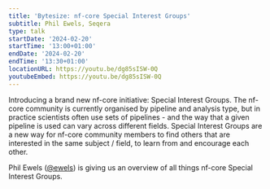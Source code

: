 ```yaml
---
title: 'Bytesize: nf-core Special Interest Groups'
subtitle: Phil Ewels, Seqera
type: talk
startDate: '2024-02-20'
startTime: '13:00+01:00'
endDate: '2024-02-20'
endTime: '13:30+01:00'
locationURL: https://youtu.be/dg85sISW-0Q
youtubeEmbed: https://youtu.be/dg85sISW-0Q
---
```


Introducing a brand new nf-core initiative: Special Interest Groups.
The nf-core community is currently organised by pipeline and analysis type, but in practice scientists often use sets of pipelines - and the way that a given pipeline is used can vary across different fields.
Special Interest Groups are a new way for nf-core community members to find others that are interested in the same subject / field, to learn from and encourage each other.

Phil Ewels ([@ewels](https://github.com/ewels)) is giving us an overview of all things nf-core Special Interest Groups.
